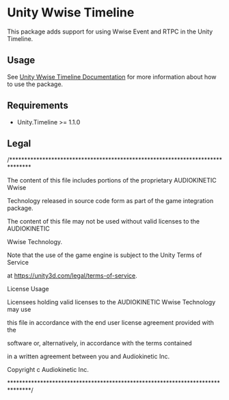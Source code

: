 # Unity Wwise Timeline

This package adds support for using Wwise Event and RTPC in the Unity Timeline.

## Usage

See [Unity Wwise Timeline Documentation](https://www.audiokinetic.com/library/edge/?source=Unity&id=unity_timeline.html) for more information about how to use the package.

## Requirements

* Unity.Timeline >= 1.1.0

## Legal

/*******************************************************************************
The content of this file includes portions of the proprietary AUDIOKINETIC Wwise
Technology released in source code form as part of the game integration package.
The content of this file may not be used without valid licenses to the AUDIOKINETIC
Wwise Technology.
Note that the use of the game engine is subject to the Unity Terms of Service
at https://unity3d.com/legal/terms-of-service.
 
License Usage
 
Licensees holding valid licenses to the AUDIOKINETIC Wwise Technology may use
this file in accordance with the end user license agreement provided with the
software or, alternatively, in accordance with the terms contained
in a written agreement between you and Audiokinetic Inc.
Copyright c <COPYRIGHTYEAR> Audiokinetic Inc.
*******************************************************************************/

